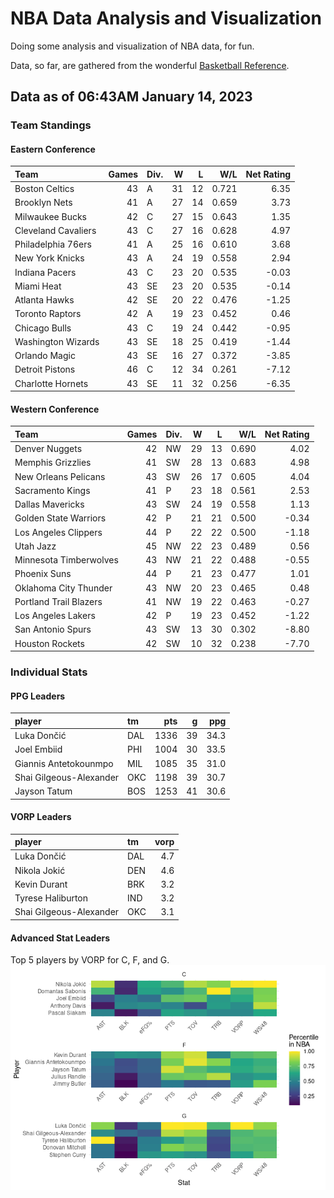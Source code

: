 # NBA Data Analysis and Visualization

Doing some analysis and visualization of NBA data, for fun.

Data, so far, are gathered from the wonderful [Basketball
Reference](https://www.basketball-reference.com/).

## Data as of 06:43AM January 14, 2023

### Team Standings

#### Eastern Conference

| Team                | Games | Div. |   W |   L |   W/L | Net Rating |
|:--------------------|------:|:-----|----:|----:|------:|-----------:|
| Boston Celtics      |    43 | A    |  31 |  12 | 0.721 |       6.35 |
| Brooklyn Nets       |    41 | A    |  27 |  14 | 0.659 |       3.73 |
| Milwaukee Bucks     |    42 | C    |  27 |  15 | 0.643 |       1.35 |
| Cleveland Cavaliers |    43 | C    |  27 |  16 | 0.628 |       4.97 |
| Philadelphia 76ers  |    41 | A    |  25 |  16 | 0.610 |       3.68 |
| New York Knicks     |    43 | A    |  24 |  19 | 0.558 |       2.94 |
| Indiana Pacers      |    43 | C    |  23 |  20 | 0.535 |      -0.03 |
| Miami Heat          |    43 | SE   |  23 |  20 | 0.535 |      -0.14 |
| Atlanta Hawks       |    42 | SE   |  20 |  22 | 0.476 |      -1.25 |
| Toronto Raptors     |    42 | A    |  19 |  23 | 0.452 |       0.46 |
| Chicago Bulls       |    43 | C    |  19 |  24 | 0.442 |      -0.95 |
| Washington Wizards  |    43 | SE   |  18 |  25 | 0.419 |      -1.44 |
| Orlando Magic       |    43 | SE   |  16 |  27 | 0.372 |      -3.85 |
| Detroit Pistons     |    46 | C    |  12 |  34 | 0.261 |      -7.12 |
| Charlotte Hornets   |    43 | SE   |  11 |  32 | 0.256 |      -6.35 |

#### Western Conference

| Team                   | Games | Div. |   W |   L |   W/L | Net Rating |
|:-----------------------|------:|:-----|----:|----:|------:|-----------:|
| Denver Nuggets         |    42 | NW   |  29 |  13 | 0.690 |       4.02 |
| Memphis Grizzlies      |    41 | SW   |  28 |  13 | 0.683 |       4.98 |
| New Orleans Pelicans   |    43 | SW   |  26 |  17 | 0.605 |       4.04 |
| Sacramento Kings       |    41 | P    |  23 |  18 | 0.561 |       2.53 |
| Dallas Mavericks       |    43 | SW   |  24 |  19 | 0.558 |       1.13 |
| Golden State Warriors  |    42 | P    |  21 |  21 | 0.500 |      -0.34 |
| Los Angeles Clippers   |    44 | P    |  22 |  22 | 0.500 |      -1.18 |
| Utah Jazz              |    45 | NW   |  22 |  23 | 0.489 |       0.56 |
| Minnesota Timberwolves |    43 | NW   |  21 |  22 | 0.488 |      -0.55 |
| Phoenix Suns           |    44 | P    |  21 |  23 | 0.477 |       1.01 |
| Oklahoma City Thunder  |    43 | NW   |  20 |  23 | 0.465 |       0.48 |
| Portland Trail Blazers |    41 | NW   |  19 |  22 | 0.463 |      -0.27 |
| Los Angeles Lakers     |    42 | P    |  19 |  23 | 0.452 |      -1.22 |
| San Antonio Spurs      |    43 | SW   |  13 |  30 | 0.302 |      -8.80 |
| Houston Rockets        |    42 | SW   |  10 |  32 | 0.238 |      -7.70 |

### Individual Stats

#### PPG Leaders

| player                  | tm  |  pts |   g |  ppg |
|:------------------------|:----|-----:|----:|-----:|
| Luka Dončić             | DAL | 1336 |  39 | 34.3 |
| Joel Embiid             | PHI | 1004 |  30 | 33.5 |
| Giannis Antetokounmpo   | MIL | 1085 |  35 | 31.0 |
| Shai Gilgeous-Alexander | OKC | 1198 |  39 | 30.7 |
| Jayson Tatum            | BOS | 1253 |  41 | 30.6 |

#### VORP Leaders

| player                  | tm  | vorp |
|:------------------------|:----|-----:|
| Luka Dončić             | DAL |  4.7 |
| Nikola Jokić            | DEN |  4.6 |
| Kevin Durant            | BRK |  3.2 |
| Tyrese Haliburton       | IND |  3.2 |
| Shai Gilgeous-Alexander | OKC |  3.1 |

#### Advanced Stat Leaders

Top 5 players by VORP for C, F, and G.
![](README_files/figure-gfm/README-unnamed-chunk-7-1.png)<!-- -->
